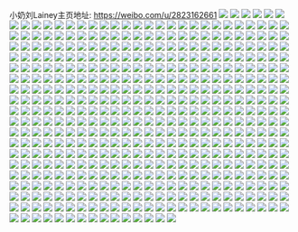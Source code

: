 小奶刘Lainey主页地址: https://weibo.com/u/2823162661 
![](https://wx4.sinaimg.cn/mw2000/a8460b25gy1h9bqldbaggj20u0131tdb.jpg) 
![](https://wx4.sinaimg.cn/mw2000/a8460b25gy1h96qt3rbi4j22yo280hdv.jpg) 
![](https://wx4.sinaimg.cn/mw2000/a8460b25gy1h95zgpk550j20u01bd0zc.jpg) 
![](https://wx4.sinaimg.cn/mw2000/a8460b25gy1h8tadu6ybtj20u0140tf6.jpg) 
![](https://wx4.sinaimg.cn/mw2000/a8460b25gy1h8taduq6hqj20u014043l.jpg) 
![](https://wx4.sinaimg.cn/mw2000/a8460b25gy1h84yfo7s7gj22c03401ky.jpg) 
![](https://wx4.sinaimg.cn/mw2000/a8460b25gy1h84yfmlgp3j21sc2dsb29.jpg) 
![](https://wx4.sinaimg.cn/mw2000/a8460b25gy1h84yflhn53j21sc2dskjl.jpg) 
![](https://wx4.sinaimg.cn/mw2000/a8460b25gy1h82kdos7boj229724o7wj.jpg) 
![](https://wx4.sinaimg.cn/mw2000/a8460b25gy1h7vmkm7aihj22c02q5u0z.jpg) 
![](https://wx4.sinaimg.cn/mw2000/a8460b25gy1h7my0oadqtj22dr36c4qq.jpg) 
![](https://wx4.sinaimg.cn/mw2000/a8460b25gy1h7l75rwm37j22c02xie82.jpg) 
![](https://wx4.sinaimg.cn/mw2000/a8460b25gy1h7htrm8b4rj22c02c0b2b.jpg) 
![](https://wx4.sinaimg.cn/mw2000/a8460b25gy1h7byztg1byj2238238qv5.jpg) 
![](https://wx4.sinaimg.cn/mw2000/a8460b25gy1h72xecyzy1j22802yonpd.jpg) 
![](https://wx4.sinaimg.cn/mw2000/a8460b25gy1h72kvcx0h3j20w80w846m.jpg) 
![](https://wx4.sinaimg.cn/mw2000/a8460b25gy1h72kvdjkyxj21co1co7rb.jpg) 
![](https://wx4.sinaimg.cn/mw2000/a8460b25gy1h6y5jqf4mhj21sc1sc7iy.jpg) 
![](https://wx4.sinaimg.cn/mw2000/a8460b25gy1h6umsftkntj22c0340x6p.jpg) 
![](https://wx4.sinaimg.cn/mw2000/a8460b25gy1h6umsdrjbmj22c02c01kz.jpg) 
![](https://wx4.sinaimg.cn/mw2000/a8460b25gy1h6umshm3khj22c0340hdu.jpg) 
![](https://wx4.sinaimg.cn/mw2000/a8460b25gy1h6q17zq9e8j224j2u2b29.jpg) 
![](https://wx4.sinaimg.cn/mw2000/a8460b25gy1h6q1ascabij22c0340kjl.jpg) 
![](https://wx4.sinaimg.cn/mw2000/a8460b25gy1h6q17r5mxkj22c03407wl.jpg) 
![](https://wx4.sinaimg.cn/mw2000/a8460b25gy1h6q17vndc5j22c0340b29.jpg) 
![](https://wx4.sinaimg.cn/mw2000/a8460b25gy1h6q1afu4icj22yo280x6s.jpg) 
![](https://wx4.sinaimg.cn/mw2000/a8460b25gy1h6q19fml2wj22c0340npg.jpg) 
![](https://wx4.sinaimg.cn/mw2000/a8460b25gy1h6q19iz29ej22c0340tku.jpg) 
![](https://wx4.sinaimg.cn/mw2000/a8460b25gy1h6q177ry3bj22c0340npd.jpg) 
![](https://wx4.sinaimg.cn/mw2000/a8460b25gy1h6q191nri2j22c0340x6r.jpg) 
![](https://wx4.sinaimg.cn/mw2000/a8460b25gy1h6mmsbbchmj21sc1sckja.jpg) 
![](https://wx4.sinaimg.cn/mw2000/a8460b25gy1h6kxp5jlzoj221i21ie0l.jpg) 
![](https://wx4.sinaimg.cn/mw2000/a8460b25gy1h6k6e56rzij22c0340npd.jpg) 
![](https://wx4.sinaimg.cn/mw2000/a8460b25gy1h6k6e9xujkj22c0340hdu.jpg) 
![](https://wx4.sinaimg.cn/mw2000/a8460b25gy1h6k6ee2g31j225t2vqhdu.jpg) 
![](https://wx4.sinaimg.cn/mw2000/a8460b25gy1h6k6ehr1aqj22c0340kjm.jpg) 
![](https://wx4.sinaimg.cn/mw2000/a8460b25gy1h6k6hdfc68j22802yob2d.jpg) 
![](https://wx4.sinaimg.cn/mw2000/a8460b25gy1h6k6elae9oj22c0340hdt.jpg) 
![](https://wx4.sinaimg.cn/mw2000/a8460b25gy1h6k6ew1erej220t2p3x6q.jpg) 
![](https://wx4.sinaimg.cn/mw2000/a8460b25gy1h6k6eqaygmj21ym2m64qq.jpg) 
![](https://wx4.sinaimg.cn/mw2000/a8460b25gy1h6k6gstlrkj21zx2nwqv5.jpg) 
![](https://wx4.sinaimg.cn/mw2000/a8460b25gy1h6in8gp0zfj226a26aqjr.jpg) 
![](https://wx4.sinaimg.cn/mw2000/a8460b25gy1h6c9bvkcrwj22c0340kdp.jpg) 
![](https://wx4.sinaimg.cn/mw2000/a8460b25gy1h6c9bw58u3j20wb16gtaj.jpg) 
![](https://wx4.sinaimg.cn/mw2000/a8460b25gy1h6c9by31atj22c0340x4y.jpg) 
![](https://wx4.sinaimg.cn/mw2000/a8460b25gy1h6c9c03qhtj22c03407wh.jpg) 
![](https://wx4.sinaimg.cn/mw2000/a8460b25gy1h6c9c22nclj22802yohdt.jpg) 
![](https://wx4.sinaimg.cn/mw2000/a8460b25gy1h6c9c3tpzjj22c02c0gyf.jpg) 
![](https://wx4.sinaimg.cn/mw2000/a8460b25gy1h6c9c65bq5j22c03401kx.jpg) 
![](https://wx4.sinaimg.cn/mw2000/a8460b25gy1h6c9c74g4mj20wb16dnar.jpg) 
![](https://wx4.sinaimg.cn/mw2000/a8460b25gy1h6c9bstkmlj226l26lx6p.jpg) 
![](https://wx4.sinaimg.cn/mw2000/a8460b25gy1h68cic9pmcj223m2stx6r.jpg) 
![](https://wx4.sinaimg.cn/mw2000/a8460b25gy1h68cidd09zj20wi15vqie.jpg) 
![](https://wx4.sinaimg.cn/mw2000/a8460b25gy1h67j8g4ueqj22iu2iutg6.jpg) 
![](https://wx4.sinaimg.cn/mw2000/a8460b25gy1h640apakyoj22802yokjp.jpg) 
![](https://wx4.sinaimg.cn/mw2000/a8460b25gy1h63o7m7lxmj22542547wh.jpg) 
![](https://wx4.sinaimg.cn/mw2000/a8460b25gy1h62kksaj8fj20md180jvo.jpg) 
![](https://wx4.sinaimg.cn/mw2000/a8460b25gy1h5yc3iyagnj220e20e4f8.jpg) 
![](https://wx4.sinaimg.cn/mw2000/a8460b25gy1h5vhfqrhaij220q2f4b29.jpg) 
![](https://wx4.sinaimg.cn/mw2000/a8460b25gy1h5p8os7o7lj20ug16mqga.jpg) 
![](https://wx4.sinaimg.cn/mw2000/a8460b25gy1h5p8oqz5qaj215o334x6p.jpg) 
![](https://wx4.sinaimg.cn/mw2000/a8460b25gy1h5p8oo67i3j20u01hedya.jpg) 
![](https://wx4.sinaimg.cn/mw2000/a8460b25gy1h57eo310lcj22c0340b29.jpg) 
![](https://wx4.sinaimg.cn/mw2000/a8460b25gy1h57eo208xuj22ps1j01kx.jpg) 
![](https://wx4.sinaimg.cn/mw2000/a8460b25gy1h56qs5zbl6j222n340npd.jpg) 
![](https://wx4.sinaimg.cn/mw2000/a8460b25gy1h56qs3thznj225s2vqx6p.jpg) 
![](https://wx4.sinaimg.cn/mw2000/a8460b25gy1h56qs9y33fj23402c0npf.jpg) 
![](https://wx4.sinaimg.cn/mw2000/a8460b25gy1h56nns1gbdj227d2vihdv.jpg) 
![](https://wx4.sinaimg.cn/mw2000/a8460b25gy1h56npayo3pj22802v2e83.jpg) 
![](https://wx4.sinaimg.cn/mw2000/a8460b25gy1h54apd3uihj229q32y7wk.jpg) 
![](https://wx4.sinaimg.cn/mw2000/a8460b25gy1h54apgy9gzj22c03401l0.jpg) 
![](https://wx4.sinaimg.cn/mw2000/a8460b25gy1h54apowtf9j21vb2hr1kz.jpg) 
![](https://wx4.sinaimg.cn/mw2000/a8460b25gy1h54api6plkj21t42fh7wi.jpg) 
![](https://wx4.sinaimg.cn/mw2000/a8460b25gy1h54apqda25j22c0340x6q.jpg) 
![](https://wx4.sinaimg.cn/mw2000/a8460b25gy1h54apes57kj2294318npf.jpg) 
![](https://wx4.sinaimg.cn/mw2000/a8460b25gy1h54apbb83qj23402c04qt.jpg) 
![](https://wx4.sinaimg.cn/mw2000/a8460b25gy1h54apkkyzwj22c03407wl.jpg) 
![](https://wx4.sinaimg.cn/mw2000/a8460b25gy1h54apmycnyj23402c0hdx.jpg) 
![](https://wx4.sinaimg.cn/mw2000/a8460b25gy1h4rozf9tpuj222o340b2f.jpg) 
![](https://wx4.sinaimg.cn/mw2000/a8460b25gy1h4rozjdk3sj222o340npg.jpg) 
![](https://wx4.sinaimg.cn/mw2000/a8460b25gy1h4rozlj8z5j21z62yrhdw.jpg) 
![](https://wx4.sinaimg.cn/mw2000/a8460b25gy1h4roymnzqkj21z92n0u0y.jpg) 
![](https://wx4.sinaimg.cn/mw2000/a8460b25gy1h4roykvj0sj22bc334hdv.jpg) 
![](https://wx4.sinaimg.cn/mw2000/a8460b25gy1h4royok7u5j22bc334qv7.jpg) 
![](https://wx4.sinaimg.cn/mw2000/a8460b25gy1h4royqqyvbj22bc334kjn.jpg) 
![](https://wx4.sinaimg.cn/mw2000/a8460b25gy1h4roz1ri0aj22802yo1l2.jpg) 
![](https://wx4.sinaimg.cn/mw2000/a8460b25gy1h4royze0qbj22bc3344qs.jpg) 
![](https://wx4.sinaimg.cn/mw2000/a8460b25gy1h4roz330boj20wi14xtjs.jpg) 
![](https://wx4.sinaimg.cn/mw2000/a8460b25gy1h4roywtpskj22bc334kjm.jpg) 
![](https://wx4.sinaimg.cn/mw2000/a8460b25gy1h4royttw3yj22bc334qv7.jpg) 
![](https://wx4.sinaimg.cn/mw2000/a8460b25gy1h4qg2nlaz2j20u010ytdd.jpg) 
![](https://wx4.sinaimg.cn/mw2000/a8460b25gy1h4qg2ksuumj21400u04ag.jpg) 
![](https://wx4.sinaimg.cn/mw2000/a8460b25gy1h4qg2lm4cnj21510u07bo.jpg) 
![](https://wx4.sinaimg.cn/mw2000/a8460b25gy1h4qg2iww4tj20u01407d8.jpg) 
![](https://wx4.sinaimg.cn/mw2000/a8460b25gy1h4qg2mjz5uj20u0140tha.jpg) 
![](https://wx4.sinaimg.cn/mw2000/a8460b25gy1h4qg2h82ajj20u0140gwx.jpg) 
![](https://wx4.sinaimg.cn/mw2000/a8460b25gy1h4j9ldx3tpj22802oenpg.jpg) 
![](https://wx4.sinaimg.cn/mw2000/a8460b25gy1h2pjg5j82wj22c0340e83.jpg) 
![](https://wx4.sinaimg.cn/mw2000/a8460b25gy1h2pjg88tl4j22c03407wi.jpg) 
![](https://wx4.sinaimg.cn/mw2000/a8460b25gy1h2pjge6x0oj22c0340x6r.jpg) 
![](https://wx4.sinaimg.cn/mw2000/a8460b25gy1h2pjgl7n7bj22c0340u0y.jpg) 
![](https://wx4.sinaimg.cn/mw2000/a8460b25gy1h2pjguf293j23402c0x6q.jpg) 
![](https://wx4.sinaimg.cn/mw2000/a8460b25gy1h2pjgsa7adj22c0340qv5.jpg) 
![](https://wx4.sinaimg.cn/mw2000/a8460b25gy1h2pjgntmojj22c0340qv6.jpg) 
![](https://wx4.sinaimg.cn/mw2000/a8460b25gy1h2pjgixaflj22c03407wi.jpg) 
![](https://wx4.sinaimg.cn/mw2000/a8460b25gy1h2pjgqav4uj22c0340npe.jpg) 
![](https://wx4.sinaimg.cn/mw2000/a8460b25gy1h2phhj1524j221l2q4x6p.jpg) 
![](https://wx4.sinaimg.cn/mw2000/a8460b25gy1h2phhfn7c5j21wh2j9qv7.jpg) 
![](https://wx4.sinaimg.cn/mw2000/a8460b25gy1h1l648343dj20tw0twwr0.jpg) 
![](https://wx4.sinaimg.cn/mw2000/a8460b25gy1h1iphwhghij223y23ykjl.jpg) 
![](https://wx4.sinaimg.cn/mw2000/a8460b25gy1h0nchj90ivj21pd1pdb29.jpg) 
![](https://wx4.sinaimg.cn/mw2000/a8460b25gy1h0nchjwhioj22c02c0wvj.jpg) 
![](https://wx4.sinaimg.cn/mw2000/a8460b25gy1h0nchl8n8yj22c02c01ky.jpg) 
![](https://wx4.sinaimg.cn/mw2000/a8460b25gy1h0nchn6busj22802yox6r.jpg) 
![](https://wx4.sinaimg.cn/mw2000/a8460b25gy1h0nchp28w9j22802you0z.jpg) 
![](https://wx4.sinaimg.cn/mw2000/a8460b25gy1h0nchi8pkgj22802you0z.jpg) 
![](https://wx4.sinaimg.cn/mw2000/a8460b25gy1h0by5384s6j21400qotl4.jpg) 
![](https://wx4.sinaimg.cn/mw2000/a8460b25gy1h0by545pk1j21bu1rrb29.jpg) 
![](https://wx4.sinaimg.cn/mw2000/a8460b25gy1h0by50veofj22802yo7wl.jpg) 
![](https://wx4.sinaimg.cn/mw2000/a8460b25gy1h0by52oyy4j22802yoqv8.jpg) 
![](https://wx4.sinaimg.cn/mw2000/a8460b25gy1h0by568jyyj22802you10.jpg) 
![](https://wx4.sinaimg.cn/mw2000/a8460b25gy1h09akmr3vgj22c02c04qr.jpg) 
![](https://wx4.sinaimg.cn/mw2000/a8460b25gy1h02sfpfh7mj22642641ky.jpg) 
![](https://wx4.sinaimg.cn/mw2000/a8460b25gy1h02sfnnlpdj22802804qq.jpg) 
![](https://wx4.sinaimg.cn/mw2000/a8460b25gy1h01irl4r9rj21ml1ml4qp.jpg) 
![](https://wx4.sinaimg.cn/mw2000/a8460b25gy1gzziluwwokj22802vfu0z.jpg) 
![](https://wx4.sinaimg.cn/mw2000/a8460b25gy1gzxq3hkpl2j22c02c0kjm.jpg) 
![](https://wx4.sinaimg.cn/mw2000/a8460b25gy1gzxq3fmu40j22c02pkkjm.jpg) 
![](https://wx4.sinaimg.cn/mw2000/a8460b25gy1gzruykqo3gj22802yoe84.jpg) 
![](https://wx4.sinaimg.cn/mw2000/a8460b25gy1gzb19hd0ekj22802yoqv7.jpg) 
![](https://wx4.sinaimg.cn/mw2000/a8460b25gy1gz6eay8jdnj22802yo7wk.jpg) 
![](https://wx4.sinaimg.cn/mw2000/a8460b25gy1gz6eb18o8sj220x2p8e83.jpg) 
![](https://wx4.sinaimg.cn/mw2000/a8460b25gy1gz1ptscy61j220d20du0x.jpg) 
![](https://wx4.sinaimg.cn/mw2000/a8460b25gy1gz1ptfisvhj21tx1tx7wi.jpg) 
![](https://wx4.sinaimg.cn/mw2000/a8460b25gy1gxx1wkk0tbj20wi17c4df.jpg) 
![](https://wx4.sinaimg.cn/mw2000/a8460b25gy1gxx1wj1fgrj20wi17cgyu.jpg) 
![](https://wx4.sinaimg.cn/mw2000/a8460b25gy1gw7t88cp0zj22802you0z.jpg) 
![](https://wx4.sinaimg.cn/mw2000/a8460b25gy1gvwfoqv6ggj22802yo4qs.jpg) 
![](https://wx4.sinaimg.cn/mw2000/a8460b25gy1gvwfo7z8j7j22c0340x6p.jpg) 
![](https://wx4.sinaimg.cn/mw2000/a8460b25gy1gvwfohem32j22c0340hdt.jpg) 
![](https://wx4.sinaimg.cn/mw2000/a8460b25gy1gvwdb8s39fj22802yo4qr.jpg) 
![](https://wx4.sinaimg.cn/mw2000/00353HzDgy1gvaosas7a3j61400u040902.jpg) 
![](https://wx4.sinaimg.cn/mw2000/00353HzDgy1gvaosgd6wpj63402c0hdv02.jpg) 
![](https://wx4.sinaimg.cn/mw2000/00353HzDgy1gvaos7cecmj60u01fx0xz02.jpg) 
![](https://wx4.sinaimg.cn/mw2000/00353HzDgy1gvaos6z0kkj60wi0wi77t02.jpg) 
![](https://wx4.sinaimg.cn/mw2000/00353HzDgy1gvaosi3hrvj62c0340kjl02.jpg) 
![](https://wx4.sinaimg.cn/mw2000/00353HzDgy1gvaosdwwucj63402c0hdv02.jpg) 
![](https://wx4.sinaimg.cn/mw2000/00353HzDgy1gvaos8nrrdj62802yo7wj02.jpg) 
![](https://wx4.sinaimg.cn/mw2000/00353HzDgy1gvaos6m0gsj60wi0wigri02.jpg) 
![](https://wx4.sinaimg.cn/mw2000/00353HzDgy1gvaosaa21gj62c0340b2c02.jpg) 
![](https://wx4.sinaimg.cn/mw2000/00353HzDly1gujvzkc9nuj62c02c0qv702.jpg) 
![](https://wx4.sinaimg.cn/mw2000/00353HzDly1gujvzllf1sj61o01o0x6p02.jpg) 
![](https://wx4.sinaimg.cn/mw2000/00353HzDly1gujvznargij62c03407wj02.jpg) 
![](https://wx4.sinaimg.cn/mw2000/00353HzDly1gujvzu3zi8j60v90uealf02.jpg) 
![](https://wx4.sinaimg.cn/mw2000/00353HzDly1gujvzi63fqj62bp35sb2c02.jpg) 
![](https://wx4.sinaimg.cn/mw2000/00353HzDly1gujvzr9z4lj61o01o0hdt02.jpg) 
![](https://wx4.sinaimg.cn/mw2000/00353HzDly1gujvztn1hlj62c0340hdv02.jpg) 
![](https://wx4.sinaimg.cn/mw2000/00353HzDly1gujvznt5w2j60rs15oqk002.jpg) 
![](https://wx4.sinaimg.cn/mw2000/00353HzDly1gujvzpitybj62c0340b2b02.jpg) 
![](https://wx4.sinaimg.cn/mw2000/a8460b25ly1gslct6b89rj224o2u97wh.jpg) 
![](https://wx4.sinaimg.cn/mw2000/a8460b25ly1gslctc1092j20v914j17h.jpg) 
![](https://wx4.sinaimg.cn/mw2000/a8460b25ly1gslct8fcmvj22953074qp.jpg) 
![](https://wx4.sinaimg.cn/mw2000/a8460b25ly1gslctikincj20v914y4du.jpg) 
![](https://wx4.sinaimg.cn/mw2000/a8460b25ly1gslcte9fwoj21sc2ds1ky.jpg) 
![](https://wx4.sinaimg.cn/mw2000/a8460b25ly1gslctb3z5zj20v914dh14.jpg) 
![](https://wx4.sinaimg.cn/mw2000/a8460b25ly1gslctad3fxj22c02c0qqq.jpg) 
![](https://wx4.sinaimg.cn/mw2000/a8460b25ly1gslcth9k3pj20v914p138.jpg) 
![](https://wx4.sinaimg.cn/mw2000/a8460b25ly1gslcu19aayj222h2rbnpd.jpg) 
![](https://wx4.sinaimg.cn/mw2000/a8460b25ly1gsl0kn324lj20u00u0dkj.jpg) 
![](https://wx4.sinaimg.cn/mw2000/a8460b25ly1gsl0knnfrwj20u00u0afx.jpg) 
![](https://wx4.sinaimg.cn/mw2000/a8460b25ly1gsl0kov140j20u00x3n32.jpg) 
![](https://wx4.sinaimg.cn/mw2000/a8460b25ly1gsl0kpnqb1j20u00u0tbh.jpg) 
![](https://wx4.sinaimg.cn/mw2000/a8460b25ly1gshtnm9fb3j20u00u0af1.jpg) 
![](https://wx4.sinaimg.cn/mw2000/a8460b25gy1grw2rkfxlwj20u0140q7p.jpg) 
![](https://wx4.sinaimg.cn/mw2000/a8460b25gy1grqb3s2r5jj22bb332npd.jpg) 
![](https://wx4.sinaimg.cn/mw2000/a8460b25gy1grqb3y9nl4j20uc0mrq64.jpg) 
![](https://wx4.sinaimg.cn/mw2000/a8460b25gy1grqb3t6jnjj22bb2bbqv5.jpg) 
![](https://wx4.sinaimg.cn/mw2000/a8460b25gy1grqb3ynglaj20s311gq7p.jpg) 
![](https://wx4.sinaimg.cn/mw2000/a8460b25gy1grqb3x1j9rj22bb332u0x.jpg) 
![](https://wx4.sinaimg.cn/mw2000/a8460b25gy1grqb3zluogj20tt13r7az.jpg) 
![](https://wx4.sinaimg.cn/mw2000/a8460b25gy1grqb3u4esxj22bb2bb7wh.jpg) 
![](https://wx4.sinaimg.cn/mw2000/a8460b25gy1grqb4042uxj20uh0mv0yn.jpg) 
![](https://wx4.sinaimg.cn/mw2000/a8460b25gy1grqb3vhqvzj23312ba4qq.jpg) 
![](https://wx4.sinaimg.cn/mw2000/a8460b25gy1gqzm8b4z7kj20u01407j0.jpg) 
![](https://wx4.sinaimg.cn/mw2000/a8460b25ly1goyoaneyvnj20v914qdr6.jpg) 
![](https://wx4.sinaimg.cn/mw2000/a8460b25ly1goyoao1y28j20v9143wqg.jpg) 
![](https://wx4.sinaimg.cn/mw2000/a8460b25ly1goyoaohu87j20v914kgz3.jpg) 
![](https://wx4.sinaimg.cn/mw2000/a8460b25ly1goyoawrku4j234020j4qr.jpg) 
![](https://wx4.sinaimg.cn/mw2000/a8460b25ly1goyoas69vwj23402c0x6q.jpg) 
![](https://wx4.sinaimg.cn/mw2000/a8460b25ly1goyoaulh0qj23402c01ky.jpg) 
![](https://wx4.sinaimg.cn/mw2000/a8460b25ly1goyoaya34ij22c0340npe.jpg) 
![](https://wx4.sinaimg.cn/mw2000/a8460b25ly1goyochovb1j23402c0b2a.jpg) 
![](https://wx4.sinaimg.cn/mw2000/a8460b25ly1goyoamqz32j23402c0hdw.jpg) 
![](https://wx4.sinaimg.cn/mw2000/a8460b25ly1goyez94z80j22bb332npe.jpg) 
![](https://wx4.sinaimg.cn/mw2000/a8460b25ly1goyezbfbe2j22bb332kjo.jpg) 
![](https://wx4.sinaimg.cn/mw2000/a8460b25ly1goyez1vrpij223g2slb2d.jpg) 
![](https://wx4.sinaimg.cn/mw2000/a8460b25ly1goyez5p2dsj229d29d7wk.jpg) 
![](https://wx4.sinaimg.cn/mw2000/a8460b25ly1goyez3y9v7j227k27k4qs.jpg) 
![](https://wx4.sinaimg.cn/mw2000/a8460b25ly1goyez7q4nkj22b92b9qv8.jpg) 
![](https://wx4.sinaimg.cn/mw2000/a8460b25ly1goxn62js2pj20ug14mwpl.jpg) 
![](https://wx4.sinaimg.cn/mw2000/a8460b25ly1goxn5f3cd5j220830c1kz.jpg) 
![](https://wx4.sinaimg.cn/mw2000/a8460b25ly1goxn5b0eglj227d2xtx6s.jpg) 
![](https://wx4.sinaimg.cn/mw2000/a8460b25ly1goxn5n56swj22bb332hdv.jpg) 
![](https://wx4.sinaimg.cn/mw2000/a8460b25ly1goxn5t5969j22bb3321kz.jpg) 
![](https://wx4.sinaimg.cn/mw2000/a8460b25ly1goxn5q8d0zj22bb332hdv.jpg) 
![](https://wx4.sinaimg.cn/mw2000/a8460b25ly1goxn5x0unaj22bb3324qs.jpg) 
![](https://wx4.sinaimg.cn/mw2000/a8460b25ly1goxn6075yqj22bb332qv7.jpg) 
![](https://wx4.sinaimg.cn/mw2000/a8460b25ly1goxn6477j2j20ui14p7ih.jpg) 
![](https://wx4.sinaimg.cn/mw2000/a8460b25gy1goqo7eqmpdj21zk1zkb2a.jpg) 
![](https://wx4.sinaimg.cn/mw2000/a8460b25gy1goqo7ikz8gj21sc2dsb29.jpg) 
![](https://wx4.sinaimg.cn/mw2000/a8460b25gy1goqo7fyx6qj21zk1zkx6p.jpg) 
![](https://wx4.sinaimg.cn/mw2000/a8460b25gy1go7xph42jgj22c02c0e82.jpg) 
![](https://wx4.sinaimg.cn/mw2000/a8460b25gy1go7xpiffwoj22c02c0b2a.jpg) 
![](https://wx4.sinaimg.cn/mw2000/a8460b25gy1go7xpjvddmj22dc2dcx6q.jpg) 
![](https://wx4.sinaimg.cn/mw2000/a8460b25gy1gnpjk7409qj227m2y6b2a.jpg) 
![](https://wx4.sinaimg.cn/mw2000/a8460b25gy1gnpjjw75tpj21sc2ds1ky.jpg) 
![](https://wx4.sinaimg.cn/mw2000/a8460b25gy1gnpjkf4he7j22892z0b2a.jpg) 
![](https://wx4.sinaimg.cn/mw2000/a8460b25gy1gnpjkharkmj227u2ygx6q.jpg) 
![](https://wx4.sinaimg.cn/mw2000/a8460b25gy1gnpjk2me6gj20rs15oh78.jpg) 
![](https://wx4.sinaimg.cn/mw2000/a8460b25gy1gnpjkbr4m6j21vm2i5hdu.jpg) 
![](https://wx4.sinaimg.cn/mw2000/a8460b25gy1gm7cei6gckj22802yo7wl.jpg) 
![](https://wx4.sinaimg.cn/mw2000/a8460b25gy1gm7cekhfu7j22802yoe85.jpg) 
![](https://wx4.sinaimg.cn/mw2000/a8460b25gy1gm7cee30yfj22802yonph.jpg) 
![](https://wx4.sinaimg.cn/mw2000/a8460b25gy1gm7ceg0jwnj22802yonpg.jpg) 
![](https://wx4.sinaimg.cn/mw2000/a8460b25gy1gleiwxt80vj22802yonpf.jpg) 
![](https://wx4.sinaimg.cn/mw2000/a8460b25gy1gleiwvbjwyj20v90uqjz8.jpg) 
![](https://wx4.sinaimg.cn/mw2000/a8460b25gy1gleix01vcrj22802yob2b.jpg) 
![](https://wx4.sinaimg.cn/mw2000/a8460b25gy1gleix1aw13j20v90tuajc.jpg) 
![](https://wx4.sinaimg.cn/mw2000/a8460b25gy1gleix0vdt5j20rs0va170.jpg) 
![](https://wx4.sinaimg.cn/mw2000/a8460b25gy1gleix3u7hqj22yo1o0qv7.jpg) 
![](https://wx4.sinaimg.cn/mw2000/a8460b25gy1gldb4xvd3cj20kw10bqd0.jpg) 
![](https://wx4.sinaimg.cn/mw2000/a8460b25gy1gldb4vyb9aj21o02807wj.jpg) 
![](https://wx4.sinaimg.cn/mw2000/a8460b25gy1gldb3bid32j21jf0v9n9n.jpg) 
![](https://wx4.sinaimg.cn/mw2000/a8460b25gy1gldb3zilzuj21o0280kjm.jpg) 
![](https://wx4.sinaimg.cn/mw2000/a8460b25gy1gldb5ivpv8j21zk1hoe81.jpg) 
![](https://wx4.sinaimg.cn/mw2000/a8460b25gy1gldb67kh5kj22ds1sce81.jpg) 
![](https://wx4.sinaimg.cn/mw2000/a8460b25gy1gldb34k6msj22bb332x6q.jpg) 
![](https://wx4.sinaimg.cn/mw2000/a8460b25gy1gldb6shrekj21zk149u0x.jpg) 
![](https://wx4.sinaimg.cn/mw2000/a8460b25gy1gldb7p4k3pj22ds1sc4qr.jpg) 
![](https://wx4.sinaimg.cn/mw2000/a8460b25gy1glcar3njn4j22ds1scx6p.jpg) 
![](https://wx4.sinaimg.cn/mw2000/a8460b25gy1glcar7dillj22c02c0qv8.jpg) 
![](https://wx4.sinaimg.cn/mw2000/a8460b25gy1gimxvwqxw4j20ri10oteb.jpg) 
![](https://wx4.sinaimg.cn/mw2000/a8460b25gy1gimxvyhfuqj22c02c0e81.jpg) 
![](https://wx4.sinaimg.cn/mw2000/a8460b25gy1gimxvzqc31j22c02c0hdt.jpg) 
![](https://wx4.sinaimg.cn/mw2000/a8460b25gy1gievvkl290j216o1kwwtg.jpg) 
![](https://wx4.sinaimg.cn/mw2000/a8460b25gy1gievvgt4j4j20v915eduf.jpg) 
![](https://wx4.sinaimg.cn/mw2000/a8460b25gy1gievvij46aj216o16oh0c.jpg) 
![](https://wx4.sinaimg.cn/mw2000/a8460b25gy1gievvliwzdj216o1kwnby.jpg) 
![](https://wx4.sinaimg.cn/mw2000/a8460b25gy1gievvex7mqj20v914ndro.jpg) 
![](https://wx4.sinaimg.cn/mw2000/a8460b25gy1gievve0abcj227e2xu7wi.jpg) 
![](https://wx4.sinaimg.cn/mw2000/a8460b25gy1gievvjr4ubj21kw16oh0a.jpg) 
![](https://wx4.sinaimg.cn/mw2000/a8460b25gy1gievvfodruj20v914wq8u.jpg) 
![](https://wx4.sinaimg.cn/mw2000/a8460b25gy1gievvhix65j20m60v2409.jpg) 
![](https://wx4.sinaimg.cn/mw2000/a8460b25gy1gidr92xnr4j216o1kw1fe.jpg) 
![](https://wx4.sinaimg.cn/mw2000/a8460b25gy1gidr8zneyij20na0uoqc2.jpg) 
![](https://wx4.sinaimg.cn/mw2000/a8460b25gy1gidr91c7xtj216n1kw1b8.jpg) 
![](https://wx4.sinaimg.cn/mw2000/a8460b25gy1gidr90ilx8j20v90ukk3t.jpg) 
![](https://wx4.sinaimg.cn/mw2000/a8460b25gy1gidr978vysj216o1kw4qp.jpg) 
![](https://wx4.sinaimg.cn/mw2000/a8460b25gy1gidr94jbauj216o1kw1kx.jpg) 
![](https://wx4.sinaimg.cn/mw2000/a8460b25gy1gidr99fygaj216o1kw1kx.jpg) 
![](https://wx4.sinaimg.cn/mw2000/a8460b25gy1gidr8yhfwej216o1kw4jf.jpg) 
![](https://wx4.sinaimg.cn/mw2000/a8460b25gy1gidr95waboj216o1kw1kx.jpg) 
![](https://wx4.sinaimg.cn/mw2000/a8460b25gy1ghv96eyleuj20v914wwxc.jpg) 
![](https://wx4.sinaimg.cn/mw2000/a8460b25gy1ghv96fr82ij216o16oh84.jpg) 
![](https://wx4.sinaimg.cn/mw2000/a8460b25gy1ghv96eeaayj20u00u0dug.jpg) 
![](https://wx4.sinaimg.cn/mw2000/a8460b25gy1ghv95s7hv9j20v9155qec.jpg) 
![](https://wx4.sinaimg.cn/mw2000/a8460b25gy1ghv96j52npj216o1kw1kx.jpg) 
![](https://wx4.sinaimg.cn/mw2000/a8460b25gy1ghv96h73u9j216o1kwb29.jpg) 
![](https://wx4.sinaimg.cn/mw2000/a8460b25gy1ghv95rgeprj216o1kw4qp.jpg) 
![](https://wx4.sinaimg.cn/mw2000/a8460b25gy1ghv96hyj1qj216o1kwaxq.jpg) 
![](https://wx4.sinaimg.cn/mw2000/a8460b25gy1ghv96dqdjcj216o1kwe81.jpg) 
![](https://wx4.sinaimg.cn/mw2000/a8460b25gy1gh06hxiw68j22c02c07wj.jpg) 
![](https://wx4.sinaimg.cn/mw2000/a8460b25gy1gh06hwded6j22c02c01l1.jpg) 
![](https://wx4.sinaimg.cn/mw2000/a8460b25gy1ggald7m9auj22c03407wi.jpg) 
![](https://wx4.sinaimg.cn/mw2000/a8460b25gy1ggald3wsq1j22c02c0e81.jpg) 
![](https://wx4.sinaimg.cn/mw2000/a8460b25gy1ggald8hhruj20rs1107ic.jpg) 
![](https://wx4.sinaimg.cn/mw2000/a8460b25gy1ggald522z0j22c0340qv6.jpg) 
![](https://wx4.sinaimg.cn/mw2000/a8460b25gy1ggald35hrlj21sc2dsu0y.jpg) 
![](https://wx4.sinaimg.cn/mw2000/a8460b25gy1ggald1jc3yj22c02c0hdu.jpg) 
![](https://wx4.sinaimg.cn/mw2000/a8460b25gy1ggald927jpj20v90v01kx.jpg) 
![](https://wx4.sinaimg.cn/mw2000/a8460b25gy1ggaldaez2aj22c03407wk.jpg) 
![](https://wx4.sinaimg.cn/mw2000/a8460b25gy1ggald6lfioj22c03404qr.jpg) 
![](https://wx4.sinaimg.cn/mw2000/a8460b25gy1gg8dq9hquwj233k2bo7wl.jpg) 
![](https://wx4.sinaimg.cn/mw2000/a8460b25gy1gg8dq7qo3uj2334334npe.jpg) 
![](https://wx4.sinaimg.cn/mw2000/a8460b25gy1gg8dq6gzpfj22c03401l1.jpg) 
![](https://wx4.sinaimg.cn/mw2000/a8460b25gy1gfd1cq684cj22802you11.jpg) 
![](https://wx4.sinaimg.cn/mw2000/a8460b25gy1gfd1cojblpj22802yob2d.jpg) 
![](https://wx4.sinaimg.cn/mw2000/a8460b25gy1gfd1cn30fhj22802yox6r.jpg) 
![](https://wx4.sinaimg.cn/mw2000/a8460b25gy1gfd1cl8rvyj22802yob2c.jpg) 
![](https://wx4.sinaimg.cn/mw2000/a8460b25gy1gezufh0a05j22c01r01kx.jpg) 
![](https://wx4.sinaimg.cn/mw2000/a8460b25gy1gezufi2dj7j22c02c01kz.jpg) 
![](https://wx4.sinaimg.cn/mw2000/a8460b25gy1gezufim9dyj212w12w4bc.jpg) 
![](https://wx4.sinaimg.cn/mw2000/a8460b25gy1geukuk3op7j220d1w3kjl.jpg) 
![](https://wx4.sinaimg.cn/mw2000/a8460b25gy1geedfyzm8yj22ae2aeqv7.jpg) 
![](https://wx4.sinaimg.cn/mw2000/a8460b25gy1gecrhydrdhj22c027lkjm.jpg) 
![](https://wx4.sinaimg.cn/mw2000/a8460b25gy1ge8ijg1q0rj22x02x0e84.jpg) 
![](https://wx4.sinaimg.cn/mw2000/a8460b25gy1ge8ijip2lpj22x02x0qv6.jpg) 
![](https://wx4.sinaimg.cn/mw2000/a8460b25gy1ge5846pxjjj22bc334u0y.jpg) 
![](https://wx4.sinaimg.cn/mw2000/a8460b25gy1ge2yvxv0srj22c02c04qs.jpg) 
![](https://wx4.sinaimg.cn/mw2000/a8460b25gy1ge2uooa4kxj21qz1qzqv5.jpg) 
![](https://wx4.sinaimg.cn/mw2000/a8460b25gy1ge2l3h9w80j22c02c0x6q.jpg) 
![](https://wx4.sinaimg.cn/mw2000/a8460b25gy1gdwnhkt427j22bb332x6s.jpg) 
![](https://wx4.sinaimg.cn/mw2000/a8460b25gy1gdwnho46b9j21k0340npe.jpg) 
![](https://wx4.sinaimg.cn/mw2000/a8460b25gy1gdwnhmqkojj22c02c0e83.jpg) 
![](https://wx4.sinaimg.cn/mw2000/a8460b25gy1gdwnhpv0hwj22yo280hdv.jpg) 
![](https://wx4.sinaimg.cn/mw2000/a8460b25gy1gdwnhqtkb3j21qi3344qp.jpg) 
![](https://wx4.sinaimg.cn/mw2000/a8460b25gy1gdwnhxdvrij22802you0z.jpg) 
![](https://wx4.sinaimg.cn/mw2000/a8460b25gy1gdwnhvf5xij22bb332e84.jpg) 
![](https://wx4.sinaimg.cn/mw2000/a8460b25gy1gdwnhida2fj22bb332npg.jpg) 
![](https://wx4.sinaimg.cn/mw2000/a8460b25gy1gdwnht0ohnj22bb332kjo.jpg) 
![](https://wx4.sinaimg.cn/mw2000/a8460b25gy1gdmki6kfvmj22uo250u0z.jpg) 
![](https://wx4.sinaimg.cn/mw2000/a8460b25gy1gdldiesnajj22c02c0u0x.jpg) 
![](https://wx4.sinaimg.cn/mw2000/a8460b25gy1gdldifme8vj22c02c0u0x.jpg) 
![](https://wx4.sinaimg.cn/mw2000/a8460b25gy1gdldigjf6yj21z81z8hdt.jpg) 
![](https://wx4.sinaimg.cn/mw2000/a8460b25gy1gdldihbm14j224y24yu0x.jpg) 
![](https://wx4.sinaimg.cn/mw2000/a8460b25gy1gdhvv4ketoj21r71r7npd.jpg) 
![](https://wx4.sinaimg.cn/mw2000/a8460b25gy1gdhvv3oc4nj2280280b2a.jpg) 
![](https://wx4.sinaimg.cn/mw2000/a8460b25gy1gdhvv5c1usj21m11m1kjl.jpg) 
![](https://wx4.sinaimg.cn/mw2000/a8460b25gy1gd8oh0h335j20u00u0hdt.jpg) 
![](https://wx4.sinaimg.cn/mw2000/a8460b25gy1gd8oh2fy5rj22c02c01kz.jpg) 
![](https://wx4.sinaimg.cn/mw2000/a8460b25gy1gd8ogzc94yj22c02c07wj.jpg) 
![](https://wx4.sinaimg.cn/mw2000/a8460b25gy1gd8oh4h9lqj22c02c01l0.jpg) 
![](https://wx4.sinaimg.cn/mw2000/a8460b25gy1gd0nma1rhnj20u00u0k08.jpg) 
![](https://wx4.sinaimg.cn/mw2000/a8460b25gy1gd0nn9uagdj20u00u0qdb.jpg) 
![](https://wx4.sinaimg.cn/mw2000/a8460b25gy1gd0nmad932j20u10yrtku.jpg) 
![](https://wx4.sinaimg.cn/mw2000/a8460b25gy1gcydmdf3rej20u00u0hdt.jpg) 
![](https://wx4.sinaimg.cn/mw2000/a8460b25gy1gcydr385b2j20u00u04qp.jpg) 
![](https://wx4.sinaimg.cn/mw2000/a8460b25gy1gcydjlfngzj20u00u01kx.jpg) 
![](https://wx4.sinaimg.cn/mw2000/a8460b25gy1gcydr4itklj21400u0kjl.jpg) 
![](https://wx4.sinaimg.cn/mw2000/a8460b25gy1gcydhy4rukj20u00u01kx.jpg) 
![](https://wx4.sinaimg.cn/mw2000/a8460b25gy1gcydocb2tvj20u00u01kx.jpg) 
![](https://wx4.sinaimg.cn/mw2000/a8460b25gy1gctnizc681j22c02c0kjn.jpg) 
![](https://wx4.sinaimg.cn/mw2000/a8460b25gy1gctniwawmoj22c02c0hdv.jpg) 
![](https://wx4.sinaimg.cn/mw2000/a8460b25gy1gctnj16paaj22c02c0hdv.jpg) 
![](https://wx4.sinaimg.cn/mw2000/a8460b25gy1gcsaaz462ej22c02c0hdu.jpg) 
![](https://wx4.sinaimg.cn/mw2000/a8460b25gy1gcq504q9b1j225u25uu0x.jpg) 
![](https://wx4.sinaimg.cn/mw2000/a8460b25gy1gcq534d8qcj20u00u04qp.jpg) 
![](https://wx4.sinaimg.cn/mw2000/a8460b25gy1gcq50b56urj22c02c0b2a.jpg) 
![](https://wx4.sinaimg.cn/mw2000/a8460b25gy1gcq50clzkyj2239239e82.jpg) 
![](https://wx4.sinaimg.cn/mw2000/a8460b25gy1gcq507vzx8j22c02c0hdt.jpg) 
![](https://wx4.sinaimg.cn/mw2000/a8460b25gy1gcq50hk1osj22c02c0e82.jpg) 
![](https://wx4.sinaimg.cn/mw2000/a8460b25gy1gcq50fjnulj22c02c07wj.jpg) 
![](https://wx4.sinaimg.cn/mw2000/a8460b25gy1gcq50e8bqbj22c02c07wj.jpg) 
![](https://wx4.sinaimg.cn/mw2000/a8460b25gy1gcq50a2e1rj22c02c0npd.jpg) 
![](https://wx4.sinaimg.cn/mw2000/a8460b25gy1gcq50964qrj22c02c0u0y.jpg) 
![](https://wx4.sinaimg.cn/mw2000/a8460b25gy1gcq50gckduj21hv1hv4qp.jpg) 
![](https://wx4.sinaimg.cn/mw2000/a8460b25gy1gclso8tjc2j20vc0u0gtv.jpg) 
![](https://wx4.sinaimg.cn/mw2000/a8460b25gy1gclso8hbaoj20u00u0n4e.jpg) 
![](https://wx4.sinaimg.cn/mw2000/a8460b25gy1gcjifkq2ajj20u01gkwkn.jpg) 
![](https://wx4.sinaimg.cn/mw2000/a8460b25gy1gcjifldvnmj20u01fvn2z.jpg) 
![](https://wx4.sinaimg.cn/mw2000/a8460b25gy1gcjiflsft9j20u01h1dll.jpg) 
![](https://wx4.sinaimg.cn/mw2000/a8460b25gy1gcjifm8ynxj20u01g643n.jpg) 
![](https://wx4.sinaimg.cn/mw2000/a8460b25gy1gcjifmt7kzj20u01hnwk9.jpg) 
![](https://wx4.sinaimg.cn/mw2000/a8460b25gy1gcjifk8rigj20u01fwtef.jpg) 
![](https://wx4.sinaimg.cn/mw2000/a8460b25gy1gcgs3xmu14j22c02c0x6p.jpg) 
![](https://wx4.sinaimg.cn/mw2000/a8460b25gy1gcg1jdrvfgj22bc334npg.jpg) 
![](https://wx4.sinaimg.cn/mw2000/a8460b25gy1gcg1jc60ykj20v90v9jxp.jpg) 
![](https://wx4.sinaimg.cn/mw2000/a8460b25gy1gcfsko8amoj22c02c0u10.jpg) 
![](https://wx4.sinaimg.cn/mw2000/a8460b25gy1gcfskprprqj22c02c0npf.jpg) 
![](https://wx4.sinaimg.cn/mw2000/a8460b25gy1gcfsmgcq45j20u00u0b29.jpg) 
![](https://wx4.sinaimg.cn/mw2000/a8460b25gy1gc8tl3dvt2j21sc2dsb29.jpg) 
![](https://wx4.sinaimg.cn/mw2000/a8460b25gy1gc8tl44hg0j21sc2dsb29.jpg) 
![](https://wx4.sinaimg.cn/mw2000/a8460b25gy1gc8ho6imoyj22c02c0u11.jpg) 
![](https://wx4.sinaimg.cn/mw2000/a8460b25gy1gc7syoifmjj22c02c0hdx.jpg) 
![](https://wx4.sinaimg.cn/mw2000/a8460b25gy1gc7syqy5qhj22c02c0b2e.jpg) 
![](https://wx4.sinaimg.cn/mw2000/a8460b25gy1gbvtp2k1euj21tw1sfnpe.jpg) 
![](https://wx4.sinaimg.cn/mw2000/a8460b25gy1gbtt2l5bcqj22c03407wj.jpg) 
![](https://wx4.sinaimg.cn/mw2000/a8460b25gy1gb5o3l8xw2j21o0280u0y.jpg) 
![](https://wx4.sinaimg.cn/mw2000/a8460b25gy1gaq84r8bdlj21o01o07wi.jpg) 
![](https://wx4.sinaimg.cn/mw2000/a8460b25gy1gaq84sstpvj21o01o0qv5.jpg) 
![](https://wx4.sinaimg.cn/mw2000/a8460b25gy1gaq84pi9koj21o01o0npd.jpg) 
![](https://wx4.sinaimg.cn/mw2000/a8460b25gy1gaq84uja2jj21o01o0x6p.jpg) 
![](https://wx4.sinaimg.cn/mw2000/a8460b25gy1gab8k643hbj21o028yb2a.jpg) 
![](https://wx4.sinaimg.cn/mw2000/a8460b25gy1gab8k9987kj20v90n7qr6.jpg) 
![](https://wx4.sinaimg.cn/mw2000/a8460b25gy1gab8k46cnwj20v915hnpd.jpg) 
![](https://wx4.sinaimg.cn/mw2000/a8460b25gy1gab8kc2wurj216o1kw4qp.jpg) 
![](https://wx4.sinaimg.cn/mw2000/a8460b25gy1gab8k7n4eaj22o82o8kjl.jpg) 
![](https://wx4.sinaimg.cn/mw2000/a8460b25gy1gab8kg170oj21o0280kjm.jpg) 
![](https://wx4.sinaimg.cn/mw2000/a8460b25gy1gab8ki84lqj21o028aqv6.jpg) 
![](https://wx4.sinaimg.cn/mw2000/a8460b25gy1gab8kaiob5j20uw15k7wh.jpg) 
![](https://wx4.sinaimg.cn/mw2000/a8460b25gy1gab8kdbzmij22o82o8b29.jpg) 
![](https://wx4.sinaimg.cn/mw2000/a8460b25gy1ga4b0j1l17j20rl0rlq7e.jpg) 
![](https://wx4.sinaimg.cn/mw2000/a8460b25gy1g9ik054kezj22c033ynpe.jpg) 
![](https://wx4.sinaimg.cn/mw2000/a8460b25gy1g9ik0jpy0pj22c0340b2c.jpg) 
![](https://wx4.sinaimg.cn/mw2000/a8460b25gy1g9ik08xp1xj22c0340b2a.jpg) 
![](https://wx4.sinaimg.cn/mw2000/a8460b25gy1g9ik03c593j23402c0b2b.jpg) 
![](https://wx4.sinaimg.cn/mw2000/a8460b25gy1g9ik0dru6fj22c0340e84.jpg) 
![](https://wx4.sinaimg.cn/mw2000/a8460b25gy1g9ik074irhj23402c0x6q.jpg) 
![](https://wx4.sinaimg.cn/mw2000/a8460b25gy1g9ik01d27vj22c0340qv7.jpg) 
![](https://wx4.sinaimg.cn/mw2000/a8460b25gy1g9ik0gqz6fj22c0340npg.jpg) 
![](https://wx4.sinaimg.cn/mw2000/a8460b25gy1g9ik0b4qlvj22c0340x6s.jpg) 
![](https://wx4.sinaimg.cn/mw2000/a8460b25gy1g8k2xdz0a7j20v90r6e81.jpg) 
![](https://wx4.sinaimg.cn/mw2000/a8460b25gy1g8k2x93eqxj21ho1zkx6r.jpg) 
![](https://wx4.sinaimg.cn/mw2000/a8460b25gy1g8k2xd917xj20v90rsb29.jpg) 
![](https://wx4.sinaimg.cn/mw2000/a8460b25gy1g8k2xa9tcoj21o02804qq.jpg) 
![](https://wx4.sinaimg.cn/mw2000/a8460b25gy1g8k2xbj9mhj21zk1hokjn.jpg) 
![](https://wx4.sinaimg.cn/mw2000/a8460b25gy1g8k2xf1un6j21o02801ky.jpg) 
![](https://wx4.sinaimg.cn/mw2000/a8460b25gy1g8k2xfzagmj22801o0u0x.jpg) 
![](https://wx4.sinaimg.cn/mw2000/a8460b25gy1g8k2x7q5y0j20v90s0b29.jpg) 
![](https://wx4.sinaimg.cn/mw2000/a8460b25gy1g8k2xgwpzhj21zk1hou0x.jpg) 
![](https://wx4.sinaimg.cn/mw2000/a8460b25gy1g8k12sekbuj20u0140n6q.jpg) 
![](https://wx4.sinaimg.cn/mw2000/a8460b25gy1g8k12u5lulj21400u015e.jpg) 
![](https://wx4.sinaimg.cn/mw2000/a8460b25gy1g8k12unp4ij20u0140k0q.jpg) 
![](https://wx4.sinaimg.cn/mw2000/a8460b25gy1g8k12v33ebj20u00ys11s.jpg) 
![](https://wx4.sinaimg.cn/mw2000/a8460b25gy1g8k12t154qj20u0140127.jpg) 
![](https://wx4.sinaimg.cn/mw2000/a8460b25gy1g8k12s0tmjj20u0140485.jpg) 
![](https://wx4.sinaimg.cn/mw2000/a8460b25gy1g8e273jrxpj20u0140k0f.jpg) 
![](https://wx4.sinaimg.cn/mw2000/a8460b25gy1g8e273354lj20u0140n6p.jpg) 
![](https://wx4.sinaimg.cn/mw2000/a8460b25gy1g8d27cy2q7j21400u07kw.jpg) 
![](https://wx4.sinaimg.cn/mw2000/a8460b25gy1g8d27cgwfmj21400u0tp8.jpg) 
![](https://wx4.sinaimg.cn/mw2000/a8460b25gy1g8d277vh0bj20u0140k7t.jpg) 
![](https://wx4.sinaimg.cn/mw2000/a8460b25gy1g8d27ab6wdj20u0140qjo.jpg) 
![](https://wx4.sinaimg.cn/mw2000/a8460b25gy1g8d279ufqij21400u0ngu.jpg) 
![](https://wx4.sinaimg.cn/mw2000/a8460b25gy1g8d27axjooj20u014018n.jpg) 
![](https://wx4.sinaimg.cn/mw2000/a8460b25gy1g8d278xo5aj20u01401ay.jpg) 
![](https://wx4.sinaimg.cn/mw2000/a8460b25gy1g8d27bjwlqj21400u0neq.jpg) 
![](https://wx4.sinaimg.cn/mw2000/a8460b25gy1g8d276ogqtj20u0140atx.jpg) 
![](https://wx4.sinaimg.cn/mw2000/a8460b25gy1g8czbo7270j20u00y8gx0.jpg) 
![](https://wx4.sinaimg.cn/mw2000/a8460b25gy1g8czblt0r5j20u01404gy.jpg) 
![](https://wx4.sinaimg.cn/mw2000/a8460b25gy1g8czbmw3oij20u0140h6x.jpg) 
![](https://wx4.sinaimg.cn/mw2000/a8460b25gy1g8czbonda5j20v20r512x.jpg) 
![](https://wx4.sinaimg.cn/mw2000/a8460b25gy1g8czbnkrgvj20u00y8wng.jpg) 
![](https://wx4.sinaimg.cn/mw2000/a8460b25gy1g8czbskoicj21400u0k9f.jpg) 
![](https://wx4.sinaimg.cn/mw2000/a8460b25gy1g8czbpi7ppj20u00yt48o.jpg) 
![](https://wx4.sinaimg.cn/mw2000/a8460b25gy1g8czbr0looj21400u0x02.jpg) 
![](https://wx4.sinaimg.cn/mw2000/a8460b25gy1g8czbrtywrj20u00yp4h0.jpg) 
![](https://wx4.sinaimg.cn/mw2000/a8460b25gy1g7xigdvmblj21xo1xohdt.jpg) 
![](https://wx4.sinaimg.cn/mw2000/a8460b25gy1g7tj1t7vhij22c0340x6q.jpg) 
![](https://wx4.sinaimg.cn/mw2000/a8460b25gy1g7tj24iqmmj22c02c04qq.jpg) 
![](https://wx4.sinaimg.cn/mw2000/a8460b25gy1g7tj1ulk0sj22c0340qv6.jpg) 
![](https://wx4.sinaimg.cn/mw2000/a8460b25gy1g7tj1w5cfbj22c03407wj.jpg) 
![](https://wx4.sinaimg.cn/mw2000/a8460b25gy1g7tj1zw5ebj22c03407wj.jpg) 
![](https://wx4.sinaimg.cn/mw2000/a8460b25gy1g7tj21xxzmj22c0340b2b.jpg) 
![](https://wx4.sinaimg.cn/mw2000/a8460b25gy1g7tj1yatb9j22c0340b2b.jpg) 
![](https://wx4.sinaimg.cn/mw2000/a8460b25gy1g7tj23c7utj22c0340hdu.jpg) 
![](https://wx4.sinaimg.cn/mw2000/a8460b25gy1g7tj2602x0j22c0340qv6.jpg) 
![](https://wx4.sinaimg.cn/mw2000/a8460b25gy1g7r884eitej22c02c01kz.jpg) 
![](https://wx4.sinaimg.cn/mw2000/a8460b25gy1g7r882k4qrj22c02c0kjm.jpg) 
![](https://wx4.sinaimg.cn/mw2000/a8460b25ly1g751ntqredj234922uhcu.jpg) 
![](https://wx4.sinaimg.cn/mw2000/a8460b25ly1g751nsr8bej231a20uaxi.jpg) 
![](https://wx4.sinaimg.cn/mw2000/a8460b25ly1g751nw0vsyj22gq1r74qp.jpg) 
![](https://wx4.sinaimg.cn/mw2000/a8460b25ly1g5mi9mm00gj21o027ue81.jpg) 
![](https://wx4.sinaimg.cn/mw2000/a8460b25gy1g58v8d0s2qj22o82o84qs.jpg) 
![](https://wx4.sinaimg.cn/mw2000/a8460b25gy1g58v8e3e5jj23342bc4qs.jpg) 
![](https://wx4.sinaimg.cn/mw2000/a8460b25gy1g58v8f68ulj22o82o8qv7.jpg) 
![](https://wx4.sinaimg.cn/mw2000/a8460b25gy1g58v8fyriej22o82o8kjm.jpg) 
![](https://wx4.sinaimg.cn/mw2000/a8460b25gy1g58v8gtrmcj22o82o8qv5.jpg) 
![](https://wx4.sinaimg.cn/mw2000/a8460b25gy1g58v8c1q87j22o82o87wi.jpg) 
![](https://wx4.sinaimg.cn/mw2000/a8460b25gy1g56m4bz6iyj21400u0k8c.jpg) 
![](https://wx4.sinaimg.cn/mw2000/a8460b25gy1g5696osrxaj20u013x7fi.jpg) 
![](https://wx4.sinaimg.cn/mw2000/a8460b25gy1g5696q30hgj20u0140dup.jpg) 
![](https://wx4.sinaimg.cn/mw2000/a8460b25gy1g4drvj0toyj21el1el1kx.jpg) 
![](https://wx4.sinaimg.cn/mw2000/a8460b25gy1g3w2dhvhgkj22c02c01l6.jpg) 
![](https://wx4.sinaimg.cn/mw2000/a8460b25ly1g3bakll67ej22801nyb2a.jpg) 
![](https://wx4.sinaimg.cn/mw2000/a8460b25ly1g3bakwa516j21o0230npd.jpg) 
![](https://wx4.sinaimg.cn/mw2000/a8460b25ly1g3bakodo00j21sg1cd4qp.jpg) 
![](https://wx4.sinaimg.cn/mw2000/a8460b25ly1g3bakqoqf7j21cc1kjb29.jpg) 
![](https://wx4.sinaimg.cn/mw2000/a8460b25ly1g3bakgw40vj20u70u74bk.jpg) 
![](https://wx4.sinaimg.cn/mw2000/a8460b25ly1g3bakuy4qmj21o02307wi.jpg) 
![](https://wx4.sinaimg.cn/mw2000/a8460b25ly1g3bakt21mfj21o01o0qv5.jpg) 
![](https://wx4.sinaimg.cn/mw2000/a8460b25ly1g3bakg23tvj21sg1cdhdt.jpg) 
![](https://wx4.sinaimg.cn/mw2000/a8460b25ly1g3bakx8llrj21nz1nyhdt.jpg) 
![](https://wx4.sinaimg.cn/mw2000/a8460b25gy1g395u4dizvj21o02801l0.jpg) 
![](https://wx4.sinaimg.cn/mw2000/a8460b25gy1g395tv0iq8j21g21xg4qp.jpg) 
![](https://wx4.sinaimg.cn/mw2000/a8460b25gy1g395u7lk3nj21cc1uvb2c.jpg) 
![](https://wx4.sinaimg.cn/mw2000/a8460b25gy1g395tw37raj21g31xg7wh.jpg) 
![](https://wx4.sinaimg.cn/mw2000/a8460b25gy1g395u93jg0j22801o0qv5.jpg) 
![](https://wx4.sinaimg.cn/mw2000/a8460b25gy1g395u240cjj21g21xg1kx.jpg) 
![](https://wx4.sinaimg.cn/mw2000/a8460b25gy1g395tx4llxj21g21xg4qp.jpg) 
![](https://wx4.sinaimg.cn/mw2000/a8460b25gy1g395u0zrt6j21g21xgnpd.jpg) 
![](https://wx4.sinaimg.cn/mw2000/a8460b25gy1g395tzkwikj21o0280hdv.jpg) 
